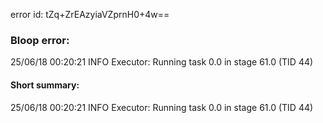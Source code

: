 error id: tZq+ZrEAzyiaVZprnH0+4w==
### Bloop error:

25/06/18 00:20:21 INFO Executor: Running task 0.0 in stage 61.0 (TID 44)
#### Short summary: 

25/06/18 00:20:21 INFO Executor: Running task 0.0 in stage 61.0 (TID 44)